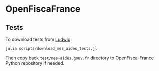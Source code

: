 # OpenFiscaFrance

## Tests

To download tests from [Ludwig](https://mes-aides.gouv.fr/tests/):

    julia scripts/download_mes_aides_tests.jl

Then copy back `test/mes-aides.gouv.fr` directory to OpenFisca-France Python repository if needed.
